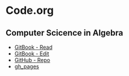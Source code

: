 # Code.org
## Computer Scicence in Algebra

* [GitBook - Read](https://janzeteachesit.gitbooks.io/cs-in-algebra/content/)
* [GitBook - Edit](https://www.gitbook.com/book/janzeteachesit/cs-in-algebra/edit#/edit/master/)
* [GitHub - Repo](https://github.com/janzeteachesit/cs-in-algebra/)
* [gh\_pages](https://janzeteachesit.github.io/cs-in-algebra/)



